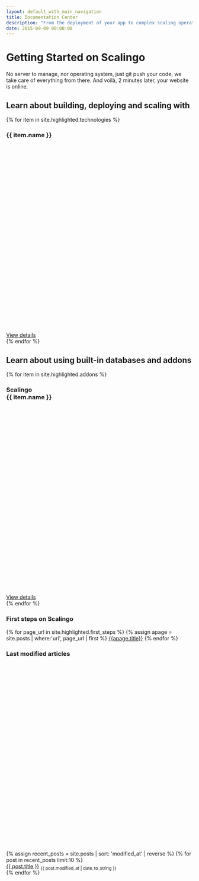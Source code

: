 ```yaml
---
layout: default_with_main_navigation
title: Documentation Center
description: "From the deployment of your app to complex scaling operations you'll find all the resources you need to understand and benefit from Scalingo's powerful Platform as a Service. All major languages are supported: Ruby, NodeJS, MeteorJS, Python, PHP, Java and more."
date: 2015-09-09 00:00:00
---
```


<h1>Getting Started on Scalingo</h1>

<p class="mb-5">
  No server to manage, nor operating system, just git push your code, we take care of everything from there. And voilà, 2 minutes later, your website is online.
</p>

<h2>Learn about building, deploying and scaling with</h2>

<div class="row">
  {% for item in site.highlighted.technologies %}
  <div class="col-12 col-md-3 col-lg-4">
    <div class="mdc-card mb-5">
      <div class="card-body">
        <div class="d-flex">
          <h3 class="mdc-typography--title mb-0">
            {{ item.name }}
          </h3>
          <div class="logo ml-auto">
            <svg aria-hidden="true" role="img" xmlns="http://www.w3.org/2000/svg" viewBox="0 0 512 512">
              <use xlink:href="#{{ item.name | slugify }}"></use>
            </svg>
          </div>
        </div>
      </div>
      <div class="mdc-card__actions">
        <div class="mdc-card__action-buttons">
          <a href="{{ item.url }}" class="mdc-button mdc-card__action mdc-card__action--button mdc-theme--text-primary-on-background">
            View details
          </a>
        </div>
      </div>
    </div>
  </div>
  {% endfor %}
</div>

<h2>Learn about using built-in databases and addons</h2>

<div class="row">
  {% for item in site.highlighted.addons %}
  <div class="col-12 col-md-3 col-lg-4">
    <div class="mdc-card mb-5">
      <div class="card-body">
        <div class="d-flex">
          <h3 class="mdc-typography--title mb-0">
            Scalingo
            <br/>
            {{ item.name }}
          </h3>
          <div class="logo ml-auto">
            <svg aria-hidden="true" role="img" xmlns="http://www.w3.org/2000/svg" viewBox="0 0 512 512">
              <use xlink:href="#{{ item.name | slugify | prepend:'scalingo-' }}"></use>
            </svg>
          </div>
        </div>
      </div>
      <div class="mdc-card__actions">
        <div class="mdc-card__action-buttons">
          <a href="{{ item.url }}" class="mdc-button mdc-card__action mdc-card__action--button mdc-theme--text-primary-on-background">
            View details
          </a>
        </div>
      </div>
    </div>
  </div>
  {% endfor %}
</div>

<div class="row">
  <div class="col-12 col-md-6">
    <div class="mdc-card mt-5">
      <div class="card-body">
        <h3 class="mdc-typography--title mb-0">First steps on Scalingo</h3>
      </div>
      <div class="card-body pt-0">
        <div class="d-flex flex-column">
        {% for page_url in site.highlighted.first_steps %}
          {% assign apage = site.posts | where:'url', page_url | first %}
          <a href="{{ page_url }}">{{apage.title}}</a>
        {% endfor %}
        </div>
      </div>
    </div>
  </div>
  <div class="col-12 col-md-6">
    <div class="mdc-card mt-5">
      <div class="card-body">
        <div class="d-flex">
          <h3 class="mdc-typography--title mb-0">Last modified articles</h3>
          <a href="/feed.xml" class="ml-auto">
            <svg aria-hidden="true" role="img" xmlns="http://www.w3.org/2000/svg" viewBox="0 0 512 512">
              <use xlink:href="#rss"></use>
            </svg>
          </a>
        </div>
      </div>
      <div class="card-body pt-0">
        {% assign recent_posts = site.posts | sort: 'modified_at' | reverse %}
        {% for post in recent_posts limit:10 %}
        <div class="d-flex justify-content-between">
          <a href="{{ post.url }}" class="text-truncate">{{ post.title }}</a>
          <small class="text-muted text-nowrap pl-1" style="position:relative;bottom:-4px;">
            {{ post.modified_at | date_to_string }}
          </small>
        </div>
        {% endfor %}
      </div>
    </div>
  </div>
</div>
